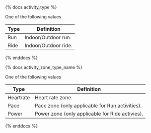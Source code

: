 {% docs activity_type %}

One of the following values

| Type   | Definition                   |
|--------|------------------------------|
| Run    | Indoor/Outdoor run.          |
| Ride   | Indoor/Outdoor ride.         |

{% enddocs %}

{% docs activity_zone_type_name %}

One of the following values

| Type      | Definition                                           |
|-----------|------------------------------------------------------|
| Heartrate | Heart rate zone.                                     |
| Pace      | Pace zone (only applicable for Run activities).      |
| Power     | Power zone (only applicable for Ride activies).      |

{% enddocs %}